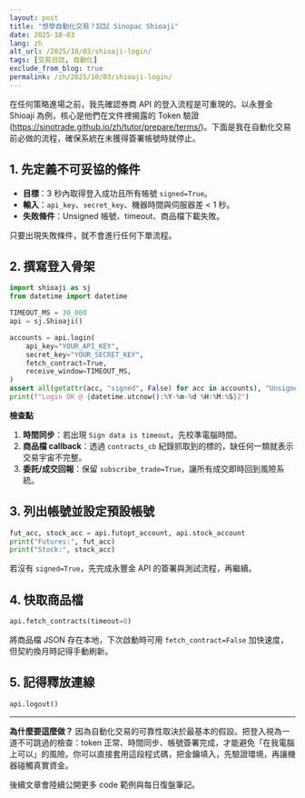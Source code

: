 ```yaml
---
layout: post
title: "想學自動化交易？試試 Sinopac Shioaji"
date: 2025-10-03
lang: zh
alt_url: /2025/10/03/shioaji-login/
tags: [交易日誌, 自動化]
exclude_from_blog: true
permalink: /zh/2025/10/03/shioaji-login/
---
```


在任何策略進場之前，我先確認券商 API 的登入流程是可重現的。以永豐金 Shioaji 為例，核心是他們在文件裡揭露的 Token 驗證 (<https://sinotrade.github.io/zh/tutor/prepare/terms/>)。下面是我在自動化交易前必做的流程，確保系統在未獲得簽署帳號時就停止。

## 1. 先定義不可妥協的條件

- **目標**：3 秒內取得登入成功且所有帳號 `signed=True`。
- **輸入**：`api_key`、`secret_key`、機器時間與伺服器差 < 1 秒。
- **失敗條件**：Unsigned 帳號、timeout、商品檔下載失敗。

只要出現失敗條件，就不會進行任何下單流程。

## 2. 撰寫登入骨架

```python
import shioaji as sj
from datetime import datetime

TIMEOUT_MS = 30_000
api = sj.Shioaji()

accounts = api.login(
    api_key="YOUR_API_KEY",
    secret_key="YOUR_SECRET_KEY",
    fetch_contract=True,
    receive_window=TIMEOUT_MS,
)
assert all(getattr(acc, "signed", False) for acc in accounts), "Unsigned account detected"
print(f"Login OK @ {datetime.utcnow():%Y-%m-%d %H:%M:%S}Z")
```

**檢查點**

1. **時間同步**：若出現 `Sign data is timeout`，先校準電腦時間。
2. **商品檔 callback**：透過 `contracts_cb` 紀錄抓取到的標的，缺任何一類就表示交易宇宙不完整。
3. **委託/成交回報**：保留 `subscribe_trade=True`，讓所有成交即時回到風險系統。

## 3. 列出帳號並設定預設帳號

```python
fut_acc, stock_acc = api.futopt_account, api.stock_account
print("Futures:", fut_acc)
print("Stock:", stock_acc)
```

若沒有 `signed=True`，先完成永豐金 API 的簽署與測試流程，再繼續。

## 4. 快取商品檔

```python
api.fetch_contracts(timeout=0)
```

將商品檔 JSON 存在本地，下次啟動時可用 `fetch_contract=False` 加快速度，但契約換月時記得手動刷新。

## 5. 記得釋放連線

```python
api.logout()
```

---

**為什麼要這麼做？** 因為自動化交易的可靠性取決於最基本的假設。把登入視為一道不可跳過的檢查：token 正常、時間同步、帳號簽署完成，才能避免「在我電腦上可以」的風險。你可以直接套用這段程式碼，把金鑰填入，先驗證環境，再讓機器碰觸真實資金。

後續文章會陸續公開更多 code 範例與每日復盤筆記。
